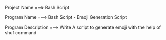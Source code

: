 Project Name ===> Bash Script

Program Name ===> Bash Script - Emoji Generation Script

Program Description ===> Write A script to generate emoji with the help of shuf command
